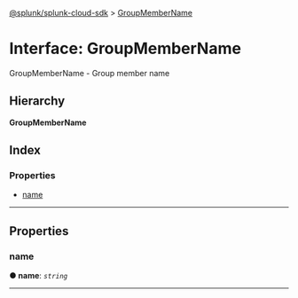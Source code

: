 [@splunk/splunk-cloud-sdk](../README.md) > [GroupMemberName](../interfaces/groupmembername.md)

# Interface: GroupMemberName

GroupMemberName - Group member name

## Hierarchy

**GroupMemberName**

## Index

### Properties

* [name](groupmembername.md#name)

---

## Properties

<a id="name"></a>

###  name

**● name**: *`string`*

___

